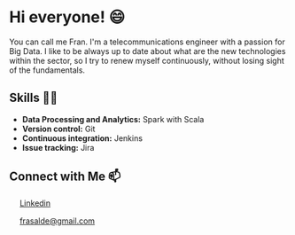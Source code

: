 # Hi everyone! :smile:
You can call me Fran. I'm a telecommunications engineer with a passion for Big Data.
I like to be always up to date about what are the new technologies within the sector, so I try to renew myself continuously, without losing sight of the fundamentals.

## Skills :muscle::muscle:
- **Data Processing and Analytics:** Spark with Scala
- **Version control:** Git
- **Continuous integration:** Jenkins
- **Issue tracking:** Jira

## Connect with Me :mailbox:

<img src="https://user-images.githubusercontent.com/51086411/210237074-49af3d25-0ac6-416e-a696-f8ceaa165489.png" width="15"/>  [Linkedin](https://www.linkedin.com/in/francisco-javier-salvado-de-la-llave-8660b9131/) 

<img src="https://user-images.githubusercontent.com/51086411/210237807-f6c86fcd-4aef-42dc-902e-5953b0fe4327.png" width="15"/> frasalde@gmail.com

